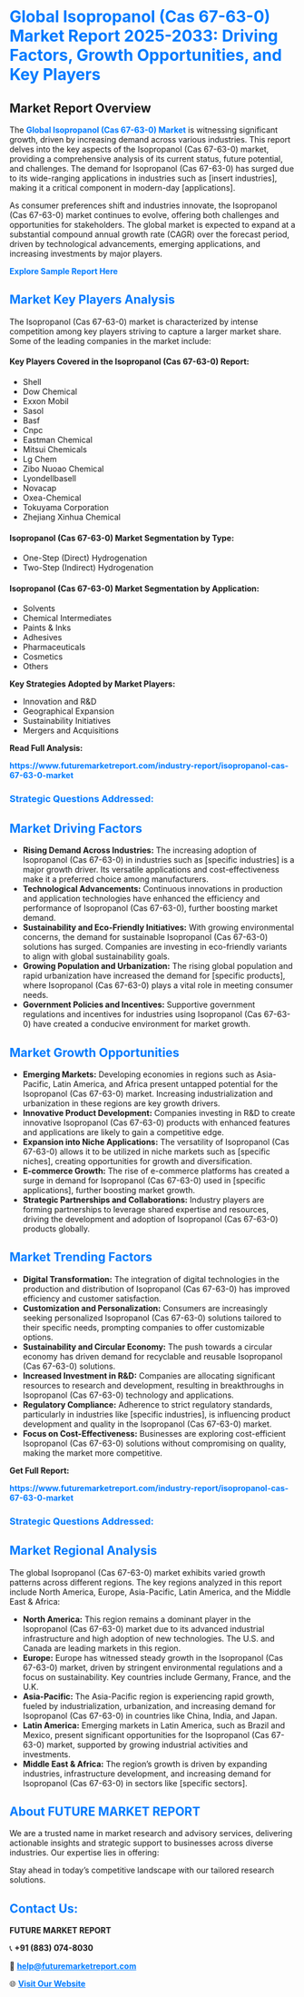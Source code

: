 <h1 style="color: #007BFF;">Global Isopropanol (Cas 67-63-0) Market Report 2025-2033: Driving Factors, Growth Opportunities, and Key Players</h1>

<section id="overview">
<h2>Market Report Overview</h2>
<p>The <a href="https://www.futuremarketreport.com/industry-report/isopropanol-cas-67-63-0-market" style="color: #007BFF; text-decoration: none;"><strong>Global Isopropanol (Cas 67-63-0) Market</strong></a> is witnessing significant growth, driven by increasing demand across various industries. This report delves into the key aspects of the Isopropanol (Cas 67-63-0) market, providing a comprehensive analysis of its current status, future potential, and challenges. The demand for Isopropanol (Cas 67-63-0) has surged due to its wide-ranging applications in industries such as [insert industries], making it a critical component in modern-day [applications].</p>
<p>As consumer preferences shift and industries innovate, the Isopropanol (Cas 67-63-0) market continues to evolve, offering both challenges and opportunities for stakeholders. The global market is expected to expand at a substantial compound annual growth rate (CAGR) over the forecast period, driven by technological advancements, emerging applications, and increasing investments by major players.</p>
</section>

<section id="overview">
<p><a href="https://www.futuremarketreport.com/request-sample/reportId=29835" style="color: #007BFF; text-decoration: none;"><strong>Explore Sample Report Here</strong></a></p>
</section>

<section id="key-players">
<h2 style="color: #007BFF;">Market Key Players Analysis</h2>
<p>The Isopropanol (Cas 67-63-0) market is characterized by intense competition among key players striving to capture a larger market share. Some of the leading companies in the market include:</p>
<h4>Key Players Covered in the Isopropanol (Cas 67-63-0) Report:</h4>
<ul><li>Shell</li><li>Dow Chemical</li><li>Exxon Mobil</li><li>Sasol</li><li>Basf</li><li>Cnpc</li><li>Eastman Chemical</li><li>Mitsui Chemicals</li><li>Lg Chem</li><li>Zibo Nuoao Chemical</li><li>Lyondellbasell</li><li>Novacap</li><li>Oxea-Chemical</li><li>Tokuyama Corporation</li><li>Zhejiang Xinhua Chemical</li></ul>
<h4>Isopropanol (Cas 67-63-0) Market Segmentation by Type:</h4>
<ul><li>One-Step (Direct) Hydrogenation</li><li>Two-Step (Indirect) Hydrogenation</li></ul>

<h4>Isopropanol (Cas 67-63-0) Market Segmentation by Application:</h4>
<ul><li>Solvents</li><li>Chemical Intermediates</li><li>Paints &amp; Inks</li><li>Adhesives</li><li>Pharmaceuticals</li><li>Cosmetics</li><li>Others</li></ul>
<p><strong>Key Strategies Adopted by Market Players:</strong></p>
<ul>
<li>Innovation and R&D</li>
<li>Geographical Expansion</li>
<li>Sustainability Initiatives</li>
<li>Mergers and Acquisitions</li>
</ul>
</section>

<section>
<p><strong>Read Full Analysis: </strong></p><a href="https://www.futuremarketreport.com/industry-report/isopropanol-cas-67-63-0-market" style="color: #007BFF; text-decoration: none;"><strong>https://www.futuremarketreport.com/industry-report/isopropanol-cas-67-63-0-market</strong></a>
<h3 style="color: #007BFF;">Strategic Questions Addressed:</h3>
</section>

<section id="driving-factors">
<h2 style="color: #007BFF;">Market Driving Factors</h2>
<ul>
<li><strong>Rising Demand Across Industries:</strong> The increasing adoption of Isopropanol (Cas 67-63-0) in industries such as [specific industries] is a major growth driver. Its versatile applications and cost-effectiveness make it a preferred choice among manufacturers.</li>
<li><strong>Technological Advancements:</strong> Continuous innovations in production and application technologies have enhanced the efficiency and performance of Isopropanol (Cas 67-63-0), further boosting market demand.</li>
<li><strong>Sustainability and Eco-Friendly Initiatives:</strong> With growing environmental concerns, the demand for sustainable Isopropanol (Cas 67-63-0) solutions has surged. Companies are investing in eco-friendly variants to align with global sustainability goals.</li>
<li><strong>Growing Population and Urbanization:</strong> The rising global population and rapid urbanization have increased the demand for [specific products], where Isopropanol (Cas 67-63-0) plays a vital role in meeting consumer needs.</li>
<li><strong>Government Policies and Incentives:</strong> Supportive government regulations and incentives for industries using Isopropanol (Cas 67-63-0) have created a conducive environment for market growth.</li>
</ul>
</section>

<section id="growth-opportunities">
<h2 style="color: #007BFF;">Market Growth Opportunities</h2>
<ul>
<li><strong>Emerging Markets:</strong> Developing economies in regions such as Asia-Pacific, Latin America, and Africa present untapped potential for the Isopropanol (Cas 67-63-0) market. Increasing industrialization and urbanization in these regions are key growth drivers.</li>
<li><strong>Innovative Product Development:</strong> Companies investing in R&D to create innovative Isopropanol (Cas 67-63-0) products with enhanced features and applications are likely to gain a competitive edge.</li>
<li><strong>Expansion into Niche Applications:</strong> The versatility of Isopropanol (Cas 67-63-0) allows it to be utilized in niche markets such as [specific niches], creating opportunities for growth and diversification.</li>
<li><strong>E-commerce Growth:</strong> The rise of e-commerce platforms has created a surge in demand for Isopropanol (Cas 67-63-0) used in [specific applications], further boosting market growth.</li>
<li><strong>Strategic Partnerships and Collaborations:</strong> Industry players are forming partnerships to leverage shared expertise and resources, driving the development and adoption of Isopropanol (Cas 67-63-0) products globally.</li>
</ul>
</section>

<section id="trending-factors">
<h2 style="color: #007BFF;">Market Trending Factors</h2>
<ul>
<li><strong>Digital Transformation:</strong> The integration of digital technologies in the production and distribution of Isopropanol (Cas 67-63-0) has improved efficiency and customer satisfaction.</li>
<li><strong>Customization and Personalization:</strong> Consumers are increasingly seeking personalized Isopropanol (Cas 67-63-0) solutions tailored to their specific needs, prompting companies to offer customizable options.</li>
<li><strong>Sustainability and Circular Economy:</strong> The push towards a circular economy has driven demand for recyclable and reusable Isopropanol (Cas 67-63-0) solutions.</li>
<li><strong>Increased Investment in R&D:</strong> Companies are allocating significant resources to research and development, resulting in breakthroughs in Isopropanol (Cas 67-63-0) technology and applications.</li>
<li><strong>Regulatory Compliance:</strong> Adherence to strict regulatory standards, particularly in industries like [specific industries], is influencing product development and quality in the Isopropanol (Cas 67-63-0) market.</li>
<li><strong>Focus on Cost-Effectiveness:</strong> Businesses are exploring cost-efficient Isopropanol (Cas 67-63-0) solutions without compromising on quality, making the market more competitive.</li>
</ul>
</section>

<section>
<p><strong>Get Full Report: </strong></p><a href="https://www.futuremarketreport.com/industry-report/isopropanol-cas-67-63-0-market" style="color: #007BFF; text-decoration: none;"><strong>https://www.futuremarketreport.com/industry-report/isopropanol-cas-67-63-0-market</strong></a>
<h3 style="color: #007BFF;">Strategic Questions Addressed:</h3>
</section>


<section id="regional-analysis">
<h2 style="color: #007BFF;">Market Regional Analysis</h2>
<p>The global Isopropanol (Cas 67-63-0) market exhibits varied growth patterns across different regions. The key regions analyzed in this report include North America, Europe, Asia-Pacific, Latin America, and the Middle East & Africa:</p>
<ul>
<li><strong>North America:</strong> This region remains a dominant player in the Isopropanol (Cas 67-63-0) market due to its advanced industrial infrastructure and high adoption of new technologies. The U.S. and Canada are leading markets in this region.</li>
<li><strong>Europe:</strong> Europe has witnessed steady growth in the Isopropanol (Cas 67-63-0) market, driven by stringent environmental regulations and a focus on sustainability. Key countries include Germany, France, and the U.K.</li>
<li><strong>Asia-Pacific:</strong> The Asia-Pacific region is experiencing rapid growth, fueled by industrialization, urbanization, and increasing demand for Isopropanol (Cas 67-63-0) in countries like China, India, and Japan.</li>
<li><strong>Latin America:</strong> Emerging markets in Latin America, such as Brazil and Mexico, present significant opportunities for the Isopropanol (Cas 67-63-0) market, supported by growing industrial activities and investments.</li>
<li><strong>Middle East & Africa:</strong> The region’s growth is driven by expanding industries, infrastructure development, and increasing demand for Isopropanol (Cas 67-63-0) in sectors like [specific sectors].</li>
</ul>
</section>

<footer>
<h2 style="color: #007BFF;">About FUTURE MARKET REPORT</h2>
<p>We are a trusted name in market research and advisory services, delivering actionable insights and strategic support to businesses across diverse industries. Our expertise lies in offering:</p>

<p>Stay ahead in today’s competitive landscape with our tailored research solutions.</p>

<h2 style="color: #007BFF;">Contact Us:</h2>
<p><strong>FUTURE MARKET REPORT</strong></p>
<p>📞 <strong>+91 (883) 074-8030</strong></p>
<p>📧 <strong><a href="mailto:help@futuremarketreport.com" style="color: #007BFF;">help@futuremarketreport.com</a></strong></p>
<p>🌐 <strong><a href="https://www.futuremarketreport.com/" style="color: #007BFF;">Visit Our Website</a></strong></p>
</footer>
